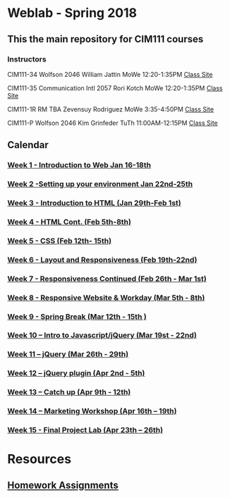 # Weblab - Spring 2018

## This the main repository for CIM111 courses

### Instructors

CIM111-34 Wolfson 2046 William Jattin MoWe 12:20-1:35PM [Class Site]()

CIM111-35 Communication Intl 2057 Rori Kotch MoWe 12:20-1:35PM [Class Site]()

CIM111-1R RM TBA Zevensuy Rodriguez MoWe 3:35-4:50PM [Class Site]()

CIM111-P Wolfson 2046 Kim Grinfeder TuTh 11:00AM-12:15PM [Class Site]()

## Calendar

### [Week 1 - Introduction to Web Jan 16-18th ]()

### [Week 2 -Setting up your environment Jan 22nd-25th]()

### [Week 3 - Introduction to HTML (Jan 29th-Feb 1st)]()

### [Week 4 - HTML Cont. (Feb 5th-8th)]()

### [Week 5 - CSS (Feb 12th- 15th)]()

### [Week 6 - Layout and Responsiveness (Feb 19th-22nd)]()

### [Week 7 - Responsiveness Continued (Feb 26th - Mar 1st)]()

### [Week 8 - Responsive Website & Workday (Mar 5th - 8th)]()

### [Week 9 - Spring Break (Mar 12th - 15th )]()

### [Week 10 – Intro to Javascript/jQuery (Mar 19st - 22nd)]()

### [Week 11 – jQuery (Mar 26th - 29th)]()

### [Week 12 – jQuery plugin (Apr 2nd - 5th)]()

### [Week 13 – Catch up (Apr 9th - 12th)]()

### [Week 14 – Marketing Workshop (Apr 16th – 19th)]()

### [Week 15 - Final Project Lab (Apr 23th – 26th)]()

# Resources

## [Homework Assignments](https://github.com/UMInteractive/Weblab/blob/master/hw.md)
